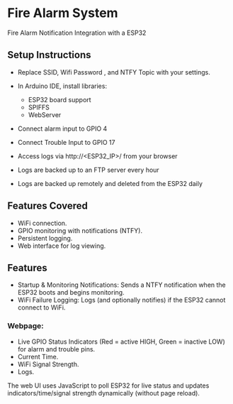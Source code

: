 # Fire Alarm System
Fire Alarm Notification Integration with a ESP32

## Setup Instructions
- Replace SSID, Wifi Password , and NTFY Topic with your settings.

- In Arduino IDE, install libraries:
  - ESP32 board support
  - SPIFFS
  - WebServer

- Connect alarm input to GPIO 4  
- Connect Trouble Input to GPIO 17    
- Access logs via http://<ESP32_IP>/ from your browser  
- Logs are backed up to an FTP server every hour  
- Logs are backed up remotely and deleted from the ESP32 daily  

## Features Covered
- WiFi connection.
- GPIO monitoring with notifications (NTFY).
- Persistent logging.
- Web interface for log viewing.

## Features
- Startup & Monitoring Notifications: Sends a NTFY notification when the ESP32 boots and begins monitoring.
- WiFi Failure Logging: Logs (and optionally notifies) if the ESP32 cannot connect to WiFi.
### Webpage:
- Live GPIO Status Indicators (Red = active HIGH, Green = inactive LOW) for alarm and trouble pins.
- Current Time.
- WiFi Signal Strength.
- Logs.  

The web UI uses JavaScript to poll ESP32 for live status and updates indicators/time/signal strength dynamically (without page reload).
